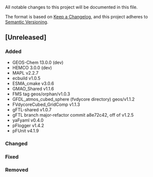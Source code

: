All notable changes to this project will be documented in this file.

The format is based on [Keep a Changelog](https://keepachangelog.com/en/1.0.0/),
and this project adheres to [Semantic Versioning](https://semver.org/spec/v2.0.0.html).

## [Unreleased]

### Added

- GEOS-Chem 13.0.0 (dev)
- HEMCO 3.0.0 (dev)
- MAPL v2.2.7
- ecbuild v1.0.5
- ESMA_cmake v3.0.6
- GMAO_Shared v1.1.6
- FMS tag geos/orphan/v1.0.3
- GFDL_atmos_cubed_sphere (fvdycore directory) geos/v1.1.2
- FVdycoreCubed_GridComp v1.1.3
- gFTL-shared v1.0.7
- gFTL branch major-refactor commit a8e72c42, off of v1.2.5
- yaFyaml v0.4.0
- pFlogger v1.4.2
- pFUnit v4.1.9

### Changed

### Fixed

### Removed


